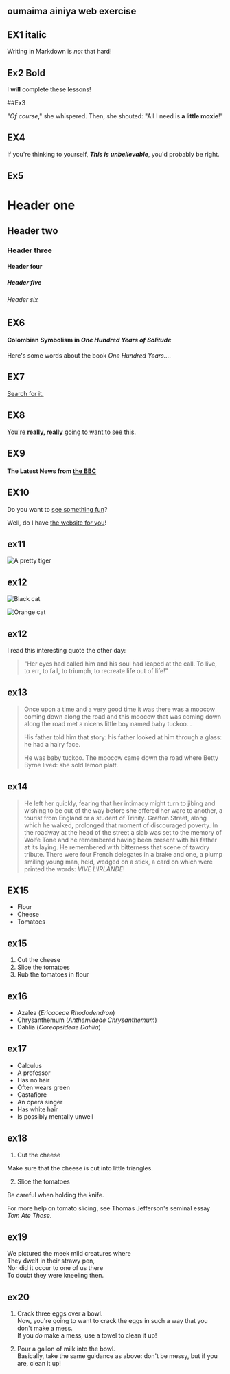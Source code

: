  ## oumaima ainiya web exercise

 ## EX1 italic
 Writing in Markdown is _not_ that hard!

  ## Ex2 Bold 
  I **will** complete these lessons!

  ##Ex3 

  "_Of course_," she whispered. Then, she shouted: "All I need is **a little moxie**!"

  ## EX4

  If you're thinking to yourself, **_This is unbelievable_**, you'd probably be right.

  ## Ex5

  # Header one
## Header two
### Header three
#### Header four
##### Header five
###### Header six


  ## EX6

  #### Colombian Symbolism in _One Hundred Years of Solitude_

  Here's some words about the book _One Hundred Years..._.

  ## EX7

  [Search for it.](www.google.com)

  ## EX8

  [You're **really, really** going to want to see this.](www.dailykitten.com)

  ## EX9

  #### The Latest News from [the BBC](www.bbc.com/news)

  ## EX10

  Do you want to [see something fun][a fun place]?

 Well, do I have [the website for you][another fun place]!


 [a fun place]:www.zombo.com
 [another fun place]:www.stumbleupon.com 

 ## ex11

 ![A pretty tiger](https://upload.wikimedia.org/wikipedia/commons/5/56/Tiger.50.jpg)

 ## ex12

 ![Black cat][Black]

 ![Orange cat][Orange]

  [Black]:https://upload.wikimedia.org/wikipedia/commons/a/a3/81_INF_DIV_SSI.jpg
  [Orange]:http://icons.iconarchive.com/icons/google/noto-emoji-animals-nature/256/22221-cat-icon.png

  ## ex12

  I read this interesting quote the other day:

 >"Her eyes had called him and his soul had leaped at the call. To live, to err, to fall, to triumph, to recreate life out of life!"

 ## ex13

 
 >Once upon a time and a very good time it was there was a moocow coming down along the road and this moocow that was coming down along the road met a nicens little boy named baby tuckoo...
 >
 >His father told him that story: his father looked at him through a glass: he had a hairy face.
 >
 >He was baby tuckoo. The moocow came down the road where Betty Byrne lived: she sold lemon platt.

 ## ex14

 >He left her quickly, fearing that her intimacy might turn to jibing and wishing to be out of the way before she offered her ware to another, a tourist from England or a student of Trinity. Grafton Street, along which he walked, prolonged that moment of discouraged poverty. In the roadway at the head of the street a slab was set to the memory of Wolfe Tone and he remembered having been present with his father at its laying. He remembered with bitterness that scene of tawdry tribute. There were four French delegates in a brake and one, a plump smiling young man, held, wedged on a stick, a card on which were printed the words: _VIVE L'IRLANDE_!

 ## EX15

 * Flour
 * Cheese
 * Tomatoes

 ## ex15

 1. Cut the cheese
 2. Slice the tomatoes
 3. Rub the tomatoes in flour

 ## ex16

 * Azalea (_Ericaceae Rhododendron_)
 * Chrysanthemum (_Anthemideae Chrysanthemum_)
 * Dahlia (_Coreopsideae Dahlia_)

 ## ex17

* Calculus
 * A professor
 * Has no hair
 * Often wears green
* Castafiore
 * An opera singer
 * Has white hair
 * Is possibly mentally unwell

  ## ex18

  1. Cut the cheese

 Make sure that the cheese is cut into little triangles.

2. Slice the tomatoes

 Be careful when holding the knife.
  
 For more help on tomato slicing, see Thomas Jefferson's seminal essay _Tom Ate Those_.

 ## ex19

 We pictured the meek mild creatures where  
They dwelt in their strawy pen,  
Nor did it occur to one of us there  
To doubt they were kneeling then.  

 ## ex20

 1. Crack three eggs over a bowl.  
Now, you're going to want to crack the eggs in such a way that you don't make a mess.  
If you _do_ make a mess, use a towel to clean it up!

2. Pour a gallon of milk into the bowl.  
Basically, take the same guidance as above: don't be messy, but if you are, clean it up!



